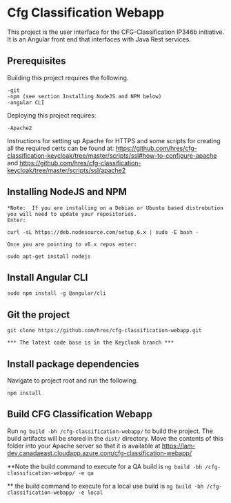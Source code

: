 # Cfg Classification Webapp

This project is the user interface for the CFG-Classification IP346b initiative.  It is an Angular front end that interfaces with Java Rest services.


## Prerequisites

Building this project requires the following.

	-git
	-npm (see section Installing NodeJS and NPM below)
	-angular CLI
	
Deploying this project requires:

	-Apache2
	
Instructions for setting up Apache for HTTPS and some scripts for creating all the required certs can be found at:
https://github.com/hres/cfg-classification-keycloak/tree/master/scripts/ssl#how-to-configure-apache  and
https://github.com/hres/cfg-classification-keycloak/tree/master/scripts/ssl/apache2
	
## Installing NodeJS and NPM

	*Note:  If you are installing on a Debian or Ubuntu based distrobution you will need to update your repositories.
	Enter:
	
	curl -sL https://deb.nodesource.com/setup_6.x | sudo -E bash -
	
	Once you are pointing to v6.x repos enter:
	
	sudo apt-get install nodejs
		
## Install Angular CLI

	sudo npm install -g @angular/cli
	
## Git the project

	git clone https://github.com/hres/cfg-classification-webapp.git
	
	*** The latest code base is in the Keycloak branch ***

## Install package dependencies
Navigate to project root and run the following.

	npm install

## Build CFG Classification Webapp
Run `ng build -bh /cfg-classification-webapp/` to build the project. The build artifacts will be stored in the `dist/` directory.  Move the contents of this folder into your Apache server so that it is available at https://lam-dev.canadaeast.cloudapp.azure.com/cfg-classification-webapp/

**Note the build command to execute for a QA build is `ng build -bh /cfg-classification-webapp/ -e qa`

**     the build command to execute for a local use build is `ng build -bh /cfg-classification-webapp/ -e local`

